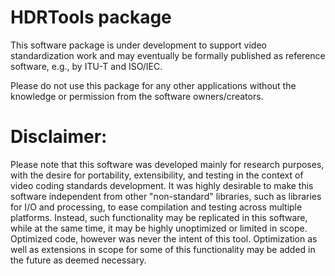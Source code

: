 HDRTools package
================
This software package is under development to support 
video standardization work and may eventually be formally 
published as reference software, e.g., by ITU-T and ISO/IEC. 

Please do not use this package for any other applications without 
the knowledge or permission from the software owners/creators.

Disclaimer:
===========
Please note that this software was developed mainly for research purposes, with 
the desire for portability, extensibility, and testing in the context of video
coding standards development. It was highly desirable to make this software 
independent from other "non-standard" libraries, such as libraries for I/O and
processing, to ease compilation and testing across multiple platforms. Instead, 
such functionality may be replicated in this software, while at the same time, 
it may be highly unoptimized or limited in scope. Optimized code, however was
never the intent of this tool. Optimization as well as extensions in scope for
some of this functionality may be added in the future as deemed necessary.